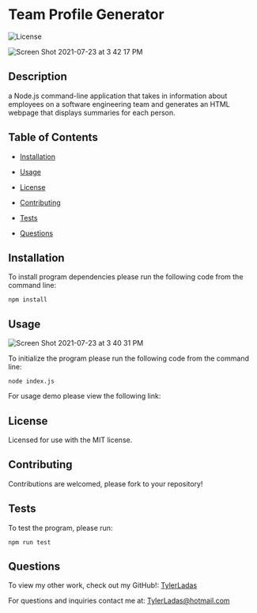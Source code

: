 # Team Profile Generator

![License](https://img.shields.io/badge/License-MIT-<blue>)

![Screen Shot 2021-07-23 at 3 42 17 PM](https://user-images.githubusercontent.com/78171259/126833394-81dd5e67-9288-4123-aa03-71294fdb10aa.png)

## Description

a Node.js command-line application that takes in information about employees on a software engineering team and generates an HTML webpage that displays summaries for each person.

## Table of Contents

* [Installation](#installation)

* [Usage](#usage)

* [License](#license)

* [Contributing](#contributing)

* [Tests](#tests)

* [Questions](#questions)

## Installation

To install program dependencies please run the following code from the command line:

```
npm install
```

## Usage

![Screen Shot 2021-07-23 at 3 40 31 PM](https://user-images.githubusercontent.com/78171259/126833444-65d3483d-23b7-46a1-bd90-5562e1fe07e4.png)

To initialize the program please run the following code from the command line:

```
node index.js
```

For usage demo please view the following link:

## License
    
Licensed for use with the MIT license.

## Contributing

Contributions are welcomed, please fork to your repository!

## Tests

To test the program, please run:

```
npm run test
```

## Questions

To view my other work, check out my GitHub!: 
[TylerLadas](https://github.com/TylerLadas/)

For questions and inquiries contact me at:
TylerLadas@hotmail.com
